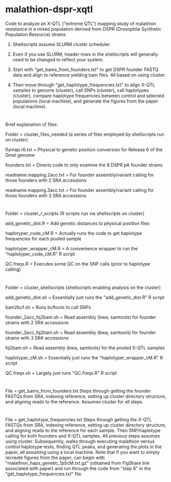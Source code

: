 # malathion-dspr-xqtl
Code to analyze an X-QTL ("extreme QTL") mapping study of malathion resistance in a mixed population derived from DSPR (Drosophila Synthetic Population Resource) strains

1. Shellscripts assume SLURM cluster scheduler.

2. Even if you use SLURM, header rows in the shellscripts will generally need to be changed to reflect your system.

3. Start with "get_bams_from_founders.txt" to get DSPR founder FASTQ data and align to reference yielding bam files. All based on using cluster.

4. Then move through "get_haplotype_frequencies.txt" to align X-QTL samples to genome (cluster), call SNPs (cluster), call haplotypes (cluster), compare haplotype frequencies between control and selected populations (local machine), and generate the figures from the paper (local machine).

#

Brief explanation of files:

Folder = cluster_files_needed (a series of files employed by shellscripts run on cluster)

flymap.r6.txt = Physical to genetic position conversion for Release 6 of the Dmel genome

founders.txt = Directs code to only examine the 8 DSPR pA founder strains

readname.mapping.2acc.txt = For founder assembly/variant calling for those founders with 2 SRA accessions

readname.mapping.3acc.txt = For founder assembly/variant calling for those founders with 3 SRA accessions

#

Folder = cluster_r_scripts (R scripts run via shellscripts on cluster)

add_genetic_dist.R = Add genetic distances to physical position files

haplotyper_code_cM.R = Actually runs the code to get haplotype frequencies for each pooled sample

haplotyper_wrapper_cM.R = A convenience wrapper to run the "haplotyper_code_cM.R" R script

QC.freqs.R = Executes some QC on the SNP calls (prior to haplotype calling)

#

Folder = cluster_shellscripts (shellscripts enabling analysis on the cluster)

add_genetic_dist.sh = Essentially just runs the "add_genetic_dist.R" R script

bam2bcf.sh = Runs bcftools to call SNPs

founder_2acc_fq2bam.sh = Read assembly (bwa, samtools) for founder strains with 2 SRA accessions

founder_3acc_fq2bam.sh = Read assembly (bwa, samtools) for founder strains with 3 SRA accessions

fq2bam.sh = Read assembly (bwa, samtools) for the pooled X-QTL samples

haplotyper_cM.sh = Essentially just runs the "haplotyper_wrapper_cM.R" R script

QC.freqs.sh = Largely just runs "QC.freqs.R" R script

#

File = get_bams_from_founders.txt
Steps through getting the founder FASTQs from SRA, indexing reference, setting up cluster directory structure, and aligning reads to the reference. Assumes cluster for all steps.

#

File = get_haplotype_frequencies.txt
Steps through getting the X-QTL FASTQs from SRA, indexing reference, setting up cluster directory structure, and aligning reads to the reference for each sample. Then SNP/haplotype calling for both founders and X-QTL samples. All previous steps assumes using cluster. Subsequently, walks through executing malathion versus control haplotype tests, finding QTL peaks, and generating the plots in the paper, all assuming using a local machine. Note that if you want to simply recreate figures from the paper, can begin with "malathion_haps_genetic_1p5cM.txt.gz" (obtained from FigShare link associated with paper) and run through the code from "step 8" in the "get_haplotype_frequencies.txt" file.
